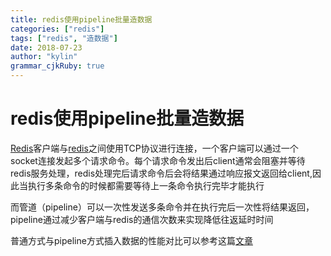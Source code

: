 ```yaml
---
title: redis使用pipeline批量造数据
categories: ["redis"]
tags: ["redis", "造数据"]
date: 2018-07-23
author: "kylin"
grammar_cjkRuby: true
---
```

# redis使用pipeline批量造数据

[Redis](http://lib.csdn.net/base/redis)客户端与[redis](http://lib.csdn.net/base/redis)之间使用TCP协议进行连接，一个客户端可以通过一个socket连接发起多个请求命令。每个请求命令发出后client通常会阻塞并等待redis服务处理，redis处理完后请求命令后会将结果通过响应报文返回给client,因此当执行多条命令的时候都需要等待上一条命令执行完毕才能执行 

而管道（pipeline）可以一次性发送多条命令并在执行完后一次性将结果返回，pipeline通过减少客户端与redis的通信次数来实现降低往返延时时间 

普通方式与pipeline方式插入数据的性能对比可以参考这篇[文章](https://blog.csdn.net/xiangxizhishi/article/details/74275755) 

